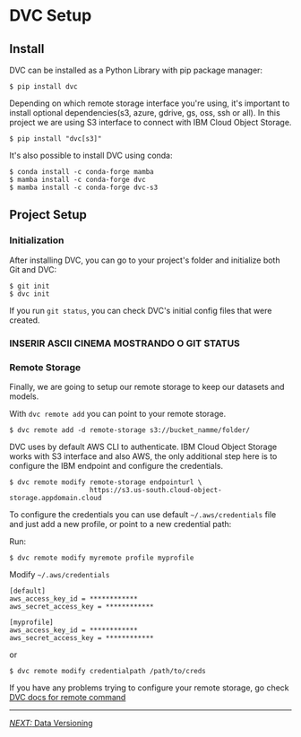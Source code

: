 # DVC Setup

## Install

DVC can be installed as a Python Library with pip package manager:

```
$ pip install dvc
```

Depending on which remote storage interface you're using, it's important to install optional dependencies(s3, azure, gdrive, gs, oss, ssh or all). In this  project  we are using S3 interface to connect with IBM Cloud Object Storage.

```
$ pip install "dvc[s3]"
```

It's also possible to install DVC using conda:

```
$ conda install -c conda-forge mamba
$ mamba install -c conda-forge dvc
$ mamba install -c conda-forge dvc-s3
```

## Project Setup

### Initialization

After installing DVC, you can go to your project's folder and initialize both Git and DVC:

```
$ git init
$ dvc init
```

If you run ```git status```, you can check DVC's initial config files that were created.

### INSERIR ASCII CINEMA MOSTRANDO O GIT STATUS

### Remote Storage

Finally, we are going to setup our remote storage to keep our datasets and models. 

With ```dvc remote add``` you can point to your remote storage.
```
$ dvc remote add -d remote-storage s3://bucket_namme/folder/
```

DVC uses by default AWS CLI to authenticate. IBM Cloud Object Storage works with S3 interface and also AWS, the only additional step here is to configure the IBM endpoint and configure the credentials.

```
$ dvc remote modify remote-storage endpointurl \
                    https://s3.us-south.cloud-object-storage.appdomain.cloud
```

To configure the credentials you can use default ```~/.aws/credentials``` file and just add a new profile, or point to a new credential path:


Run:
```
$ dvc remote modify myremote profile myprofile
```
Modify ```~/.aws/credentials```
```
[default]
aws_access_key_id = ************
aws_secret_access_key = ************

[myprofile]
aws_access_key_id = ************
aws_secret_access_key = ************

```


or


```
$ dvc remote modify credentialpath /path/to/creds
```

If you have any problems trying to configure your remote storage, go check [DVC docs for remote command](https://dvc.org/doc/command-reference/remote/)

___

[*NEXT:* Data Versioning](./basic_dvc.md)
